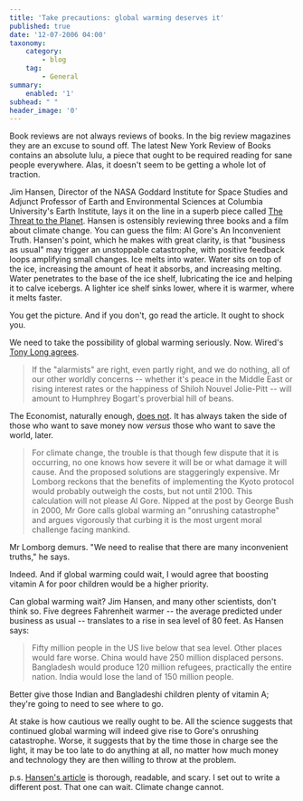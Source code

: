 ```yaml
---
title: 'Take precautions: global warming deserves it'
published: true
date: '12-07-2006 04:00'
taxonomy:
    category:
        - blog
    tag:
        - General
summary:
    enabled: '1'
subhead: " "
header_image: '0'
--- 
```


Book reviews are not always reviews of books. In the big review magazines they are an excuse to sound off. The latest New York Review of Books contains an absolute lulu, a piece that ought to be required reading for sane people everywhere. Alas, it doesn't seem to be getting a whole lot of traction.

Jim Hansen, Director of the NASA Goddard Institute for Space Studies and Adjunct Professor of Earth and Environmental Sciences at Columbia University's Earth Institute, lays it on the line in a superb piece called [The Threat to the Planet](http://www.nybooks.com/articles/19131).
Hansen is ostensibly reviewing three books and a film about climate change. You can guess the film: Al Gore's An Inconvenient Truth. Hansen's point, which he makes with great clarity, is that "business as usual" may trigger an unstoppable catastrophe, with positive feedback loops amplifying small changes. Ice melts into water. Water sits on top of the ice, increasing the amount of heat it absorbs, and increasing melting. Water penetrates to the base of the ice shelf, lubricating the ice and helping it to calve icebergs. A lighter ice shelf sinks lower, where it is warmer, where it melts faster.

You get the picture. And if you don't, go read the article. It ought to shock you.

We need to take the possibility of global warming seriously. Now. Wired's [Tony Long agrees](https://web.archive.org/web/20060710200753/http://www.wired.com/news/columns/1,71281-0.html). 


> If the "alarmists" are right, even partly right, and we do nothing, all of our other worldly concerns -- whether it's peace in the Middle East or rising interest rates or the happiness of Shiloh Nouvel Jolie-Pitt -- will amount to Humphrey Bogart's proverbial hill of beans.

The Economist, naturally enough, [does not](http://www.economist.com/displaystory.cfm?story_id=E1_SDRGRGT). It has always taken the side of those who want to save money now _versus_ those who want to save the world, later.


> For climate change, the trouble is that though few dispute that it is occurring, no one knows how severe it will be or what damage it will cause. And the proposed solutions are staggeringly expensive. Mr Lomborg reckons that the benefits of implementing the Kyoto protocol would probably outweigh the costs, but not until 2100. This calculation will not please Al Gore. Nipped at the post by George Bush in 2000, Mr Gore calls global warming an "onrushing catastrophe" and argues vigorously that curbing it is the most urgent moral challenge facing mankind.

Mr Lomborg demurs. "We need to realise that there are many inconvenient truths," he says.

Indeed. And if global warming could wait, I would agree that boosting vitamin A for poor children would be a higher priority.

Can global warming wait? Jim Hansen, and many other scientists, don't think so. Five degrees Fahrenheit warmer -- the average predicted under business as usual -- translates to a rise in sea level of 80 feet. As Hansen says:


> Fifty million people in the US live below that sea level. Other places would fare worse. China would have 250 million displaced persons. Bangladesh would produce 120 million refugees, practically the entire nation. India would lose the land of 150 million people.

Better give those Indian and Bangladeshi children plenty of vitamin A; they're going to need to see where to go. 

At stake is how cautious we really ought to be. All the science suggests that continued global warming will indeed give rise to Gore's onrushing catastrophe. Worse, it suggests that by the time those in charge see the light, it may be too late to do anything at all, no matter how much money and technology they are then willing to throw at the problem.

p.s. [Hansen's article](http://www.nybooks.com/articles/19131) is thorough, readable, and scary. I set out to write a different post. That one can wait. Climate change cannot.



